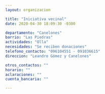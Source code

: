 ```yaml
---
layout: organizacion

title: "Iniciativa vecinal"
date: 2020-04-30 18:09:30 -0300

departamento: "Canelones"
barrio: "Las Piedras"
actividades: "Olla"
necesidades: "Se reciben donaciones"
telefono_contacto: "096104551 - 091036615"
direccion: "Leandro Gómez y Canelones"

otros_contactos: ""
horario: ""
aclaraciones: ""
cuenta_bancaria: ""

---
```

